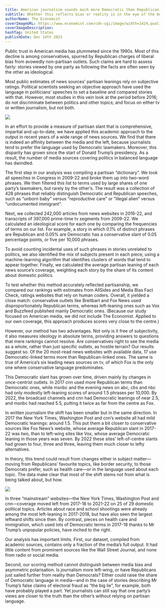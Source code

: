 ```yaml
---
title: American journalism sounds much more Democratic than Republican
subtitle: Whether this reflects bias or reality is in the eye of the beholder
authorName: The Economist
coverImageURL: https://www.economist.com/cdn-cgi/image/width=1424,quality=80,format=auto/content-assets/images/20231216_USD003.jpg
coverImageDescription:  
hashTag: United States
publishDate: Dec 14th 2023
---
```


Public trust in American media has plummeted since the 1990s. Most of this decline is among conservatives, spurred by Republican charges of liberal bias from avowedly non-partisan outlets. Such claims are hard to assess fairly: stories viewed by one party as following the facts are often seen by the other as ideological.

Most public estimates of news sources’ partisan leanings rely on subjective ratings. Political scientists seeking an objective approach have used the language in politicians’ speeches to set a baseline and compared stories with that. However, most studies in this vein look at the period before 2016; do not discriminate between politics and other topics; and focus on either tv or written journalism, but not both.

![](https://www.economist.com/cdn-cgi/image/width=600,quality=80,format=auto/content-assets/images/20231216_USC972.png)

In an effort to provide a measure of partisan slant that is comprehensive, impartial and up-to-date, we have applied this academic approach to the output in recent years of a wide range of news sources. We find that there is indeed an affinity between the media and the left, because journalists tend to prefer the language used by Democratic lawmakers. Moreover, this disparity has grown since the start of Donald Trump’s presidency. As a result, the number of media sources covering politics in balanced language has dwindled.

The first step in our analysis was compiling a partisan “dictionary”. We took all speeches in Congress in 2009-22 and broke them up into two-word phrases. We then filtered this list to terms used by large shares of one party’s lawmakers, but rarely by the other’s. The result was a collection of 428 phrases that reliably distinguish Democratic and Republican speeches, such as “unborn baby” versus “reproductive care” or “illegal alien” versus “undocumented immigrant”.

Next, we collected 242,000 articles from news websites in 2016-22, and transcripts of 397,000 prime-time tv segments from 2009-22. We calculated an ideological score for each one by comparing the frequencies of terms on our list. For example, a story in which 0.1% of distinct phrases are Republican and 0.05% are Democratic has a conservative slant of 0.05 percentage points, or five per 10,000 phrases.

To avoid counting incidental uses of such phrases in stories unrelated to politics, we also identified the mix of subjects present in each piece, using a machine-learning algorithm that identifies clusters of words that tend to appear together. Finally, we calculated the average partisan leaning of each news source’s coverage, weighting each story by the share of its content about domestic politics.

To test whether this method accurately reflected partisanship, we compared our rankings with estimates from AllSides and Media Bias Fact Check, ratings websites that rely on human coders. Overall, it yielded a close match: conservative outlets like Breitbart and Fox News used disproportionately Republican terms, whereas left-leaning ones such as Vox and Buzzfeed published mainly Democratic ones. (Because our study focused on American media, we did not include The Economist. Applied to our own coverage, this approach produces scores very close to the centre.)

However, our method has two advantages. Not only is it free of subjectivity, it also measures ideology in absolute terms, providing answers to questions that mere rankings cannot resolve. Are conservatives right to see the media as a whole, rather than just specific outlets, as hostile terrain? Our results suggest so. Of the 20 most-read news websites with available data, 17 use Democratic-linked terms more than Republican-linked ones. The same is true of America’s six leading news sources on tv, of which Fox is the only one where conservative language predominates.

This Democratic slant has grown over time, driven mainly by changes in once-centrist outlets. In 2017 cnn used more Republican terms than Democratic ones, while msnbc and the evening news on abc, cbs and nbc had only modestly left-leaning scores of around 1.5 phrases per 10,000. By 2022, the broadcast channels and cnn had Democratic leanings of near 2.5, and msnbc had reached 5.5, putting it twice as far from the centre as Fox.

In written journalism the shift has been smaller but in the same direction. In 2017 the New York Times, Washington Post and cnn’s website all had mild Democratic leanings: around 1.5. This put them a bit closer to conservative sources like Fox News’s website, whose average Republican slant in 2017-22 was two, than to left-wing sites like Vox, whose average Democratic leaning in those years was seven. By 2022 these sites’ left-of-centre slants had grown to four, three and three, leaving them much closer to lefty alternatives.

In theory, this trend could result from changes either in subject matter—moving from Republicans’ favourite topics, like border security, to those Democrats prefer, such as health care—or in the language used about each topic. The data make clear that most of the shift stems not from what is being talked about, but how.

![](https://www.economist.com/cdn-cgi/image/width=600,quality=80,format=auto/content-assets/images/20231216_USC974.png)

In three “mainstream” websites—the New York Times, Washington Post and cnn—coverage moved left from 2017-18 to 2021-22 on 25 of 29 domestic political topics. Articles about race and school shootings were already among the most left-leaning in 2017-2018, but have also seen the largest leftward shifts since then. By contrast, pieces on health care and immigration, which used lots of Democratic terms in 2017-18 thanks to Mr Trump’s unpopular policies, have inched to the right.

Our analysis has important limits. First, our dataset, compiled from academic sources, contains only a fraction of the media’s full output. It had little content from prominent sources like the Wall Street Journal, and none from radio or social media.

Second, our scoring method cannot distinguish between media bias and asymmetric polarisation. Is journalism more left-wing, or have Republicans just sailed further from reality than Democrats? Either could raise the share of Democratic language in media—and in the case of stories describing Mr Trump’s false claims of electoral fraud as “the big lie”, for example, both have probably played a part. Yet journalists can still say that one party’s views are closer to the truth than the other’s without relying on partisan language.